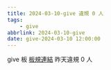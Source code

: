 ```yaml
---
title: 2024-03-10-give 違規 0 人
tags:
    - give
abbrlink: 2024-03-10-give
date: give-2024-03-10 12:00:00
---
```

give 板 [板規連結](https://www.ptt.cc/bbs/give/M.1612495900.A.C32.html)
昨天違規 0 人

